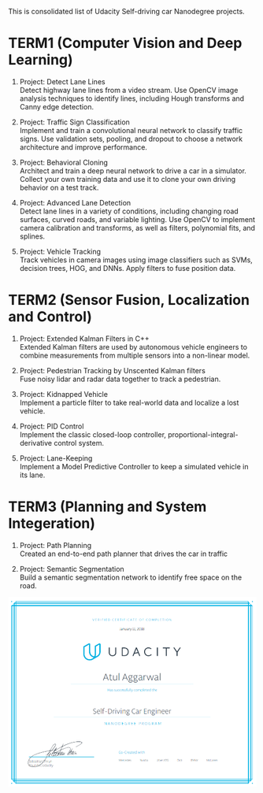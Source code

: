[image_cert]: certificate.PNG "certificate of graduation"
This is consolidated list of Udacity Self-driving car Nanodegree projects.

# TERM1 (Computer Vision and Deep Learning)
1) Project: Detect Lane Lines     
Detect highway lane lines from a video stream. Use OpenCV image analysis techniques to identify lines, including Hough transforms and Canny edge detection.  
    

2) Project: Traffic Sign Classification     
Implement and train a convolutional neural network to classify traffic signs. Use validation sets, pooling, and dropout to choose a network architecture and improve performance.
    

3) Project: Behavioral Cloning   
Architect and train a deep neural network to drive a car in a simulator. Collect your own training data and use it to clone your own driving behavior on a test track.     

    
4) Project: Advanced Lane Detection    
Detect lane lines in a variety of conditions, including changing road surfaces, curved roads, and variable lighting. Use OpenCV to implement camera calibration and transforms, as well as filters, polynomial fits, and splines.   

5) Project: Vehicle Tracking    
Track vehicles in camera images using image classifiers such as SVMs, decision trees, HOG, and DNNs. Apply filters to fuse position data.
    

# TERM2 (Sensor Fusion, Localization and Control) 
1) Project: Extended Kalman Filters in C++    
Extended Kalman filters are used by autonomous vehicle engineers to combine measurements from multiple sensors into a non-linear model.

2) Project: Pedestrian Tracking by Unscented Kalman filters    
Fuse noisy lidar and radar data together to track a pedestrian.

3) Project: Kidnapped Vehicle    
Implement a particle filter to take real-world data and localize a lost vehicle.

4) Project: PID Control    
Implement the classic closed-loop controller, proportional-integral-derivative control system.

5) Project: Lane-Keeping   
Implement a Model Predictive Controller to keep a simulated vehicle in its lane.

# TERM3 (Planning and System Integeration)
1) Project: Path Planning    
Created an end-to-end path planner that drives the car in traffic     

2) Project: Semantic Segmentation    
Build a semantic segmentation network to identify free space on the road.     

![Graduation Certificate][image_cert]
